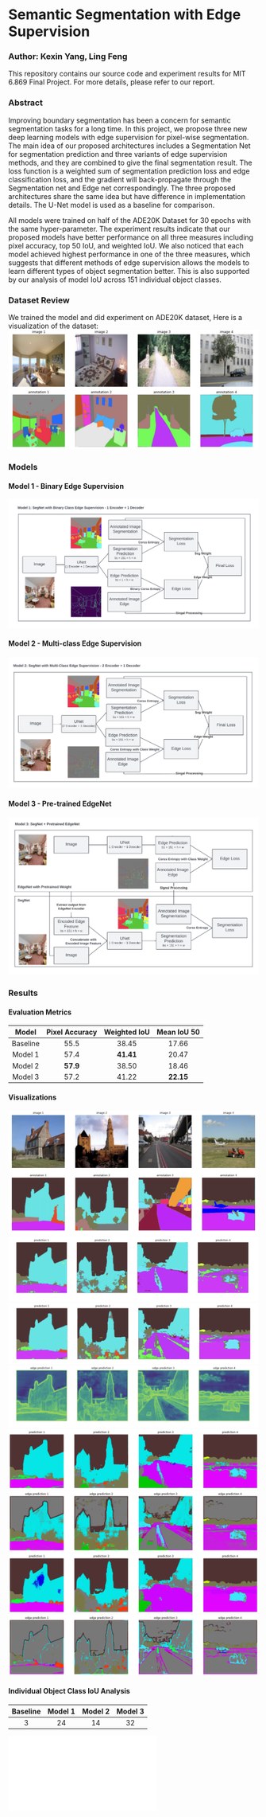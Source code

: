 # Semantic Segmentation with Edge Supervision

### Author: Kexin Yang, Ling Feng

This repository contains our source code and experiment results for MIT 6.869 Final Project. For more details, please refer to our report.

### Abstract
Improving boundary segmentation has been a concern for semantic segmentation tasks for a long time. In this project, we propose three new deep learning models with edge supervision for pixel-wise segmentation. The main idea of our proposed architectures includes a Segmentation Net for segmentation prediction and three variants of edge supervision methods, and they are combined to give the final segmentation result. The loss function is a weighted sum of segmentation prediction loss and edge classification loss, and the gradient will back-propagate through the Segmentation net and Edge net correspondingly. The three proposed architectures share the same idea but have difference in implementation details. The U-Net model is used as a baseline for comparison.

All models were trained on half of the ADE20K Dataset for 30 epochs with the same hyper-parameter. The experiment results indicate that our proposed models have better performance on all three measures including pixel accuracy, top 50 IoU, and weighted IoU. We also noticed that each model achieved highest performance in one of the three measures, which suggests that different methods of edge supervision allows the models to learn different types of object segmentation better. This is also supported by our analysis of model IoU across 151 individual object classes.

### Dataset Review
We trained the model and did experiment on ADE20K dataset, Here is a visualization of the dataset:
![alt text](Image/data_visual.png)

### Models

#### Model 1 - Binary Edge Supervision

![model1](Image/model_1.png)

#### Model 2 - Multi-class Edge Supervision

![model2](Image/model_2.png)

#### Model 3 - Pre-trained EdgeNet

![model3](Image/model_3.png)

### Results

#### Evaluation Metrics

|   Model  | Pixel Accuracy | Weighted IoU | Mean IoU 50 |
|:--------:|:--------------:|:------------:|:-----------:|
| Baseline |      55.5      |     38.45    |    17.66    |
|  Model 1 |      57.4      |   **41.41**  |    20.47    |
|  Model 2 |    **57.9**    |     38.50    |    18.46    |
|  Model 3 |      57.2      |     41.22    |  **22.15**  |

#### Visualizations

![ground_truth](Image/img_seg_visual.png)
![unet_pred](Image/unet_pre_pred_shrink.png)
![seg_pred_1](Image/pre_pred_model1_shrink.png)
![edge_pred_1](Image/pre_edge_model1_shrink.png)
![seg_pred_2](Image/segout_model2.png)
![edge_pred_2](Image/edgeout_model2.png)
![seg_pred_3](Image/pre_seg_model3.png)
![edge_pred_3](Image/pre_edge_model3.png)

#### Individual Object Class IoU Analysis

| Baseline | Model 1 | Model 2 | Model 3 |
|:--------:|:-------:|:-------:|:-------:|
|     3    |    24   |    14   |    32   |

![appendix](Paper/Appendix.pdf)